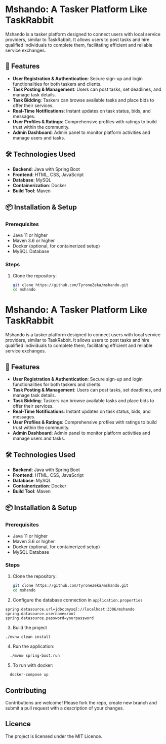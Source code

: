 # Mshando: A Tasker Platform Like TaskRabbit

Mshando is a tasker platform designed to connect users with local service providers, similar to TaskRabbit. It allows users to post tasks and hire qualified individuals to complete them, facilitating efficient and reliable service exchanges.

## 🚀 Features

- **User Registration & Authentication**: Secure sign-up and login functionalities for both taskers and clients.
- **Task Posting & Management**: Users can post tasks, set deadlines, and manage task details.
- **Task Bidding**: Taskers can browse available tasks and place bids to offer their services.
- **Real-Time Notifications**: Instant updates on task status, bids, and messages.
- **User Profiles & Ratings**: Comprehensive profiles with ratings to build trust within the community.
- **Admin Dashboard**: Admin panel to monitor platform activities and manage users and tasks.

## 🛠️ Technologies Used

- **Backend**: Java with Spring Boot
- **Frontend**: HTML, CSS, JavaScript
- **Database**: MySQL
- **Containerization**: Docker
- **Build Tool**: Maven

## 📦 Installation & Setup

### Prerequisites

- Java 11 or higher
- Maven 3.6 or higher
- Docker (optional, for containerized setup)
- MySQL Database

### Steps

1. Clone the repository:

   ```bash
   git clone https://github.com/TyroneZeka/mshando.git
   cd mshando
# Mshando: A Tasker Platform Like TaskRabbit

Mshando is a tasker platform designed to connect users with local service providers, similar to TaskRabbit. It allows users to post tasks and hire qualified individuals to complete them, facilitating efficient and reliable service exchanges.

## 🚀 Features

- **User Registration & Authentication**: Secure sign-up and login functionalities for both taskers and clients.
- **Task Posting & Management**: Users can post tasks, set deadlines, and manage task details.
- **Task Bidding**: Taskers can browse available tasks and place bids to offer their services.
- **Real-Time Notifications**: Instant updates on task status, bids, and messages.
- **User Profiles & Ratings**: Comprehensive profiles with ratings to build trust within the community.
- **Admin Dashboard**: Admin panel to monitor platform activities and manage users and tasks.

## 🛠️ Technologies Used

- **Backend**: Java with Spring Boot
- **Frontend**: HTML, CSS, JavaScript
- **Database**: MySQL
- **Containerization**: Docker
- **Build Tool**: Maven

## 📦 Installation & Setup

### Prerequisites

- Java 11 or higher
- Maven 3.6 or higher
- Docker (optional, for containerized setup)
- MySQL Database

### Steps

1. Clone the repository:

   ```bash
   git clone https://github.com/TyroneZeka/mshando.git
   cd mshando
2. Configure the database connection in ```application.properties```
  ```properties
  spring.datasource.url=jdbc:mysql://localhost:3306/mshando
  spring.datasource.username=root
  spring.datasource.password=yourpassword
```
3. Build the project
  ```bash
  ./mvnw clean install
```
4. Run the application:
```bash
  ./mvnw spring-boot:run
```
5. To run with docker:
```bash
  docker-compose up
```
## Contributing
Contributions are welcome! Please fork the repo, create new branch and submit a pull request with a description of your changes.

## Licence
The project is licensed under the MIT Licence.
